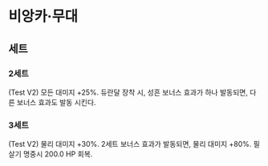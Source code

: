 # 비앙카·무대

## 세트

### 2세트

(Test V2) 모든 대미지 +25%. 듀란달 장착 시, 성흔 보너스 효과가 하나 발동되면, 다른 보너스 효과도 발동 시킨다.

### 3세트

(Test V2) 물리 대미지 +30%. 2세트 보너스 효과가 발동되면, 물리 대미지 +80%. 필살기 명중시 200.0 HP 회복.
